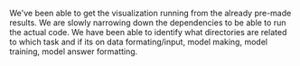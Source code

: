 We've been able to get the visualization running from the already pre-made results. We are slowly narrowing down the dependencies to be able to run the actual code. We have been
able to identify what directories are related to which task and if its on data formating/input, model making, model training, model answer formatting. 
